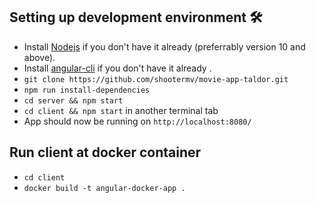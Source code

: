 ## Setting up development environment 🛠

- Install [Nodejs](https://nodejs.org/en/download/) if you don't have it already (preferrably version 10 and above).
- Install [angular-cli](https://cli.angular.io/) if you don't have it already .
- `git clone https://github.com/shootermv/movie-app-taldor.git`
- `npm run install-dependencies`
- `cd server && npm start`
- `cd client && npm start` in another terminal tab
- App should now be running on `http://localhost:8080/`

## Run client at docker container
- `cd client`
- `docker build -t angular-docker-app .`
